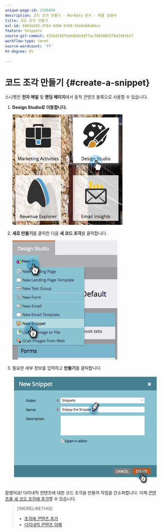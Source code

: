 ```yaml
---
unique-page-id: 2359459
description: 코드 조각 만들기 - Marketo 문서 - 제품 설명서
title: 코드 조각 만들기
exl-id: 8483ed35-3763-42b6-bfd9-55e0a69a66cc
feature: Snippets
source-git-commit: 431bd258f9a68bbb9df7acf043085578d3d91b1f
workflow-type: tm+mt
source-wordcount: '77'
ht-degree: 0%

---
```


# 코드 조각 만들기 {#create-a-snippet}

스니펫은 **전자 메일** 및 **랜딩 페이지**&#x200B;에서 동적 콘텐츠 블록으로 사용할 수 있습니다.

1. **Design Studio로 이동합니다.**

   ![](assets/designstudio.png)

1. **새로 만들기**&#x200B;를 클릭한 다음 **새 코드 조각**&#x200B;을 클릭합니다.

   ![](assets/image2014-9-16-8-50-4.png)

1. 필요한 세부 정보를 입력하고 **만들기**&#x200B;를 클릭합니다.

   ![](assets/image2014-9-16-8-3a50-3a14.png)

잘했어요! 다이내믹 컨텐츠에 대한 코드 조각을 만들어 작업을 간소화합니다. 이제 [콘텐츠를 새 코드 조각에 추가](/help/marketo/product-docs/personalization/segmentation-and-snippets/snippets/add-content-to-a-snippet.md)할 수 있습니다.

>[!MORELIKETHIS]
>
>* [조각에 콘텐츠 추가](/help/marketo/product-docs/personalization/segmentation-and-snippets/snippets/add-content-to-a-snippet.md)
>* [다이내믹 콘텐츠 이해](/help/marketo/product-docs/personalization/segmentation-and-snippets/segmentation/understanding-dynamic-content.md)
